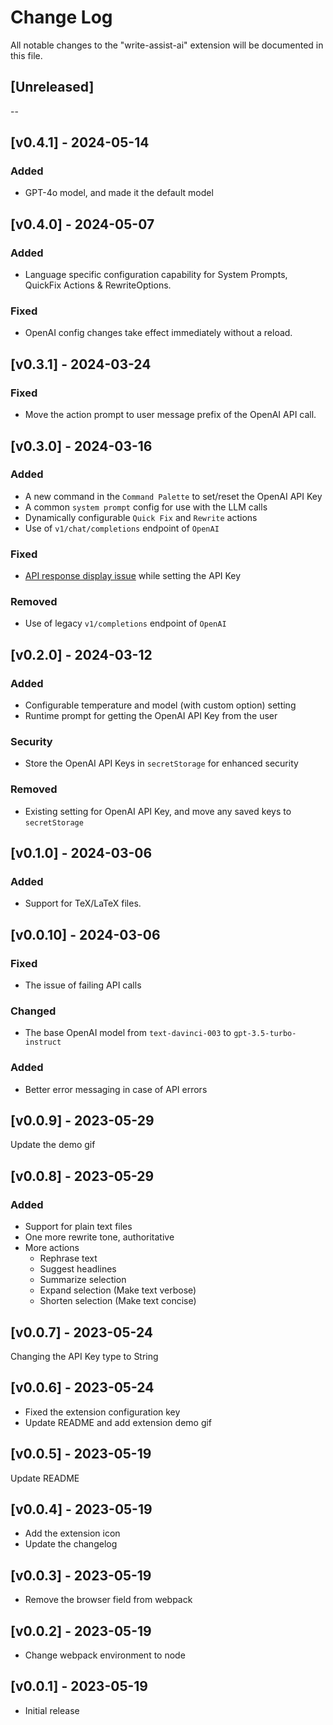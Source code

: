 # Change Log

All notable changes to the "write-assist-ai" extension will be documented in this file.

## [Unreleased]

--

## [v0.4.1] - 2024-05-14

### Added

* GPT-4o model, and made it the default model

## [v0.4.0] - 2024-05-07

### Added

* Language specific configuration capability for System Prompts, QuickFix Actions & RewriteOptions.

### Fixed

* OpenAI config changes take effect immediately without a reload.

## [v0.3.1] - 2024-03-24

### Fixed

* Move the action prompt to user message prefix of the OpenAI API call.

## [v0.3.0] - 2024-03-16

### Added

* A new command in the `Command Palette` to set/reset the OpenAI API Key
* A common `system prompt` config for use with the LLM calls
* Dynamically configurable `Quick Fix` and `Rewrite` actions
* Use of `v1/chat/completions` endpoint of `OpenAI`

### Fixed

* [API response display issue](https://github.com/ra-jeev/write-assist-ai/issues/9) while setting the API Key

### Removed

* Use of legacy `v1/completions` endpoint of `OpenAI`

## [v0.2.0] - 2024-03-12

### Added

* Configurable temperature and model (with custom option) setting
* Runtime prompt for getting the OpenAI API Key from the user

### Security

* Store the OpenAI API Keys in `secretStorage` for enhanced security

### Removed

* Existing setting for OpenAI API Key, and move any saved keys to `secretStorage`

## [v0.1.0] - 2024-03-06

### Added

* Support for TeX/LaTeX files.

## [v0.0.10] - 2024-03-06

### Fixed

* The issue of failing API calls
  
### Changed

* The base OpenAI model from `text-davinci-003` to `gpt-3.5-turbo-instruct`

### Added

* Better error messaging in case of API errors

## [v0.0.9] - 2023-05-29

Update the demo gif

## [v0.0.8] - 2023-05-29

### Added

* Support for plain text files
* One more rewrite tone, authoritative
* More actions
  * Rephrase text
  * Suggest headlines
  * Summarize selection
  * Expand selection (Make text verbose)
  * Shorten selection (Make text concise)

## [v0.0.7] - 2023-05-24

Changing the API Key type to String

## [v0.0.6] - 2023-05-24

* Fixed the extension configuration key
* Update README and add extension demo gif

## [v0.0.5] - 2023-05-19

Update README

## [v0.0.4] - 2023-05-19

* Add the extension icon
* Update the changelog

## [v0.0.3] - 2023-05-19

* Remove the browser field from webpack

## [v0.0.2] - 2023-05-19

* Change webpack environment to node

## [v0.0.1] - 2023-05-19

* Initial release
